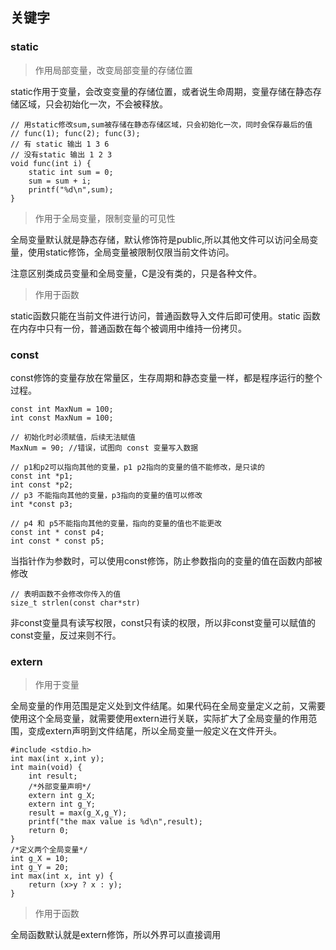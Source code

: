 ## 关键字

### static

> 作用局部变量，改变局部变量的存储位置

static作用于变量，会改变变量的存储位置，或者说生命周期，变量存储在静态存储区域，只会初始化一次，不会被释放。

```
// 用static修改sum,sum被存储在静态存储区域，只会初始化一次，同时会保存最后的值
// func(1); func(2); func(3);
// 有 static 输出 1 3 6
// 没有static 输出 1 2 3
void func(int i) {
    static int sum = 0;
    sum = sum + i;
    printf("%d\n",sum);
}
```

> 作用于全局变量，限制变量的可见性

全局变量默认就是静态存储，默认修饰符是public,所以其他文件可以访问全局变量，使用static修饰，全局变量被限制仅限当前文件访问。

注意区别类成员变量和全局变量，C是没有类的，只是各种文件。

> 作用于函数

static函数只能在当前文件进行访问，普通函数导入文件后即可使用。static 函数在内存中只有一份，普通函数在每个被调用中维持一份拷贝。

### const

const修饰的变量存放在常量区，生存周期和静态变量一样，都是程序运行的整个过程。

```
const int MaxNum = 100;
int const MaxNum = 100;

// 初始化时必须赋值，后续无法赋值
MaxNum = 90; //错误，试图向 const 变量写入数据

// p1和p2可以指向其他的变量，p1 p2指向的变量的值不能修改，是只读的
const int *p1;
int const *p2;
// p3 不能指向其他的变量，p3指向的变量的值可以修改
int *const p3;

// p4 和 p5不能指向其他的变量，指向的变量的值也不能更改
const int * const p4;
int const * const p5;
```

当指针作为参数时，可以使用const修饰，防止参数指向的变量的值在函数内部被修改

```
// 表明函数不会修改你传入的值
size_t strlen(const char*str)
```

非const变量具有读写权限，const只有读的权限，所以非const变量可以赋值的const变量，反过来则不行。

### extern

> 作用于变量

全局变量的作用范围是定义处到文件结尾。如果代码在全局变量定义之前，又需要使用这个全局变量，就需要使用extern进行关联，实际扩大了全局变量的作用范围，变成extern声明到文件结尾，所以全局变量一般定义在文件开头。

```
#include <stdio.h>
int max(int x,int y);
int main(void) {
    int result;
    /*外部变量声明*/
    extern int g_X;
    extern int g_Y;
    result = max(g_X,g_Y);
    printf("the max value is %d\n",result);
    return 0;
}
/*定义两个全局变量*/
int g_X = 10;
int g_Y = 20;
int max(int x, int y) {
    return (x>y ? x : y);
}
```

> 作用于函数

全局函数默认就是extern修饰，所以外界可以直接调用

